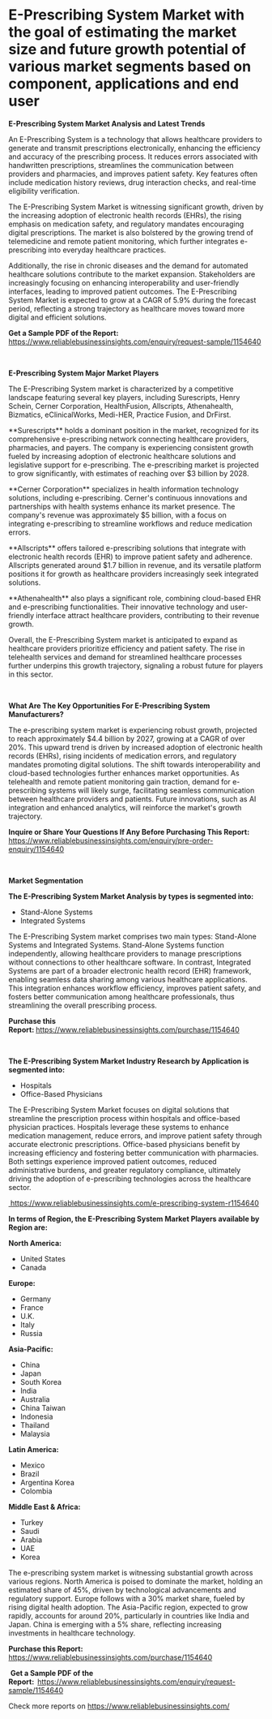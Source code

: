 <p><h1>E-Prescribing System Market with the goal of estimating the market size and future growth potential of various market segments based on component, applications and end user</h1></p><p><strong>E-Prescribing System Market Analysis and Latest Trends</strong></p>
<p><p>An E-Prescribing System is a technology that allows healthcare providers to generate and transmit prescriptions electronically, enhancing the efficiency and accuracy of the prescribing process. It reduces errors associated with handwritten prescriptions, streamlines the communication between providers and pharmacies, and improves patient safety. Key features often include medication history reviews, drug interaction checks, and real-time eligibility verification.</p><p>The E-Prescribing System Market is witnessing significant growth, driven by the increasing adoption of electronic health records (EHRs), the rising emphasis on medication safety, and regulatory mandates encouraging digital prescriptions. The market is also bolstered by the growing trend of telemedicine and remote patient monitoring, which further integrates e-prescribing into everyday healthcare practices.</p><p>Additionally, the rise in chronic diseases and the demand for automated healthcare solutions contribute to the market expansion. Stakeholders are increasingly focusing on enhancing interoperability and user-friendly interfaces, leading to improved patient outcomes. The E-Prescribing System Market is expected to grow at a CAGR of 5.9% during the forecast period, reflecting a strong trajectory as healthcare moves toward more digital and efficient solutions.</p></p>
<p><strong>Get a Sample PDF of the Report:&nbsp;</strong> <a href="https://www.reliablebusinessinsights.com/enquiry/request-sample/1154640?utm_campaign=57&utm_medium=2&utm_source=Github&utm_content=ia&utm_term=03032025&utm_id=e-prescribing-system">https://www.reliablebusinessinsights.com/enquiry/request-sample/1154640</a></p>
<p>&nbsp;</p>
<p><strong>E-Prescribing System Major Market Players</strong></p>
<p><p>The E-Prescribing System market is characterized by a competitive landscape featuring several key players, including Surescripts, Henry Schein, Cerner Corporation, HealthFusion, Allscripts, Athenahealth, Bizmatics, eClinicalWorks, Medi-HER, Practice Fusion, and DrFirst. </p><p>**Surescripts** holds a dominant position in the market, recognized for its comprehensive e-prescribing network connecting healthcare providers, pharmacies, and payers. The company is experiencing consistent growth fueled by increasing adoption of electronic healthcare solutions and legislative support for e-prescribing. The e-prescribing market is projected to grow significantly, with estimates of reaching over $3 billion by 2028.</p><p>**Cerner Corporation** specializes in health information technology solutions, including e-prescribing. Cerner's continuous innovations and partnerships with health systems enhance its market presence. The company's revenue was approximately $5 billion, with a focus on integrating e-prescribing to streamline workflows and reduce medication errors.</p><p>**Allscripts** offers tailored e-prescribing solutions that integrate with electronic health records (EHR) to improve patient safety and adherence. Allscripts generated around $1.7 billion in revenue, and its versatile platform positions it for growth as healthcare providers increasingly seek integrated solutions.</p><p>**Athenahealth** also plays a significant role, combining cloud-based EHR and e-prescribing functionalities. Their innovative technology and user-friendly interface attract healthcare providers, contributing to their revenue growth.</p><p>Overall, the E-Prescribing System market is anticipated to expand as healthcare providers prioritize efficiency and patient safety. The rise in telehealth services and demand for streamlined healthcare processes further underpins this growth trajectory, signaling a robust future for players in this sector.</p></p>
<p>&nbsp;</p>
<p><strong>What Are The Key Opportunities For E-Prescribing System Manufacturers?</strong></p>
<p><p>The e-prescribing system market is experiencing robust growth, projected to reach approximately $4.4 billion by 2027, growing at a CAGR of over 20%. This upward trend is driven by increased adoption of electronic health records (EHRs), rising incidents of medication errors, and regulatory mandates promoting digital solutions. The shift towards interoperability and cloud-based technologies further enhances market opportunities. As telehealth and remote patient monitoring gain traction, demand for e-prescribing systems will likely surge, facilitating seamless communication between healthcare providers and patients. Future innovations, such as AI integration and enhanced analytics, will reinforce the market's growth trajectory.</p></p>
<p><strong>Inquire or Share Your Questions If Any Before Purchasing This Report:</strong> <a href="https://www.reliablebusinessinsights.com/enquiry/pre-order-enquiry/1154640?utm_campaign=57&utm_medium=2&utm_source=Github&utm_content=ia&utm_term=03032025&utm_id=e-prescribing-system">https://www.reliablebusinessinsights.com/enquiry/pre-order-enquiry/1154640</a></p>
<p>&nbsp;</p>
<p><strong>Market Segmentation</strong></p>
<p><strong>The E-Prescribing System Market Analysis by types is segmented into:</strong></p>
<p><ul><li>Stand-Alone Systems</li><li>Integrated Systems</li></ul></p>
<p><p>The E-Prescribing System market comprises two main types: Stand-Alone Systems and Integrated Systems. Stand-Alone Systems function independently, allowing healthcare providers to manage prescriptions without connections to other healthcare software. In contrast, Integrated Systems are part of a broader electronic health record (EHR) framework, enabling seamless data sharing among various healthcare applications. This integration enhances workflow efficiency, improves patient safety, and fosters better communication among healthcare professionals, thus streamlining the overall prescribing process.</p></p>
<p><strong>Purchase this Report:&nbsp;</strong><a href="https://www.reliablebusinessinsights.com/purchase/1154640?utm_campaign=57&utm_medium=2&utm_source=Github&utm_content=ia&utm_term=03032025&utm_id=e-prescribing-system">https://www.reliablebusinessinsights.com/purchase/1154640</a></p>
<p>&nbsp;</p>
<p><strong>The E-Prescribing System Market Industry Research by Application is segmented into:</strong></p>
<p><ul><li>Hospitals</li><li>Office-Based Physicians</li></ul></p>
<p><p>The E-Prescribing System Market focuses on digital solutions that streamline the prescription process within hospitals and office-based physician practices. Hospitals leverage these systems to enhance medication management, reduce errors, and improve patient safety through accurate electronic prescriptions. Office-based physicians benefit by increasing efficiency and fostering better communication with pharmacies. Both settings experience improved patient outcomes, reduced administrative burdens, and greater regulatory compliance, ultimately driving the adoption of e-prescribing technologies across the healthcare sector.</p></p>
<p><a href="https://www.reliablebusinessinsights.com/e-prescribing-system-r1154640?utm_campaign=57&utm_medium=2&utm_source=Github&utm_content=ia&utm_term=03032025&utm_id=e-prescribing-system">&nbsp;https://www.reliablebusinessinsights.com/e-prescribing-system-r1154640</a></p>
<p><strong>In terms of Region, the E-Prescribing System Market Players available by Region are:</strong></p>
<p>
    <p> <strong> North America: </strong>
        <ul>
            <li>United States</li>
            <li>Canada</li>
        </ul>
        </p> 
    <p> <strong> Europe: </strong>
        <ul>
            <li>Germany</li>
            <li>France</li>
            <li>U.K.</li>
            <li>Italy</li>
            <li>Russia</li>
        </ul>
        </p> 
    <p> <strong> Asia-Pacific: </strong>
        <ul>
            <li>China</li>
            <li>Japan</li>
            <li>South Korea</li>
            <li>India</li>
            <li>Australia</li>
            <li>China Taiwan</li>
            <li>Indonesia</li>
            <li>Thailand</li>
            <li>Malaysia</li>
        </ul>
        </p> 
    <p> <strong> Latin America: </strong>
        <ul>
            <li>Mexico</li>
            <li>Brazil</li>
            <li>Argentina Korea</li>
            <li>Colombia</li>
        </ul>
        </p> 
    <p> <strong> Middle East & Africa: </strong>
        <ul>
            <li>Turkey</li>
            <li>Saudi</li>
            <li>Arabia</li>
            <li>UAE</li>
            <li>Korea</li>
        </ul>
    </p>
    </p>
<p><p>The e-prescribing system market is witnessing substantial growth across various regions. North America is poised to dominate the market, holding an estimated share of 45%, driven by technological advancements and regulatory support. Europe follows with a 30% market share, fueled by rising digital health adoption. The Asia-Pacific region, expected to grow rapidly, accounts for around 20%, particularly in countries like India and Japan. China is emerging with a 5% share, reflecting increasing investments in healthcare technology.</p></p>
<p><strong>Purchase this Report: </strong><a href="https://www.reliablebusinessinsights.com/purchase/1154640?utm_campaign=57&utm_medium=2&utm_source=Github&utm_content=ia&utm_term=03032025&utm_id=e-prescribing-system">https://www.reliablebusinessinsights.com/purchase/1154640</a></p>
<p>&nbsp;<strong>Get a Sample PDF of the Report:&nbsp;&nbsp;</strong><a href="https://www.reliablebusinessinsights.com/enquiry/request-sample/1154640?utm_campaign=57&utm_medium=2&utm_source=Github&utm_content=ia&utm_term=03032025&utm_id=e-prescribing-system">https://www.reliablebusinessinsights.com/enquiry/request-sample/1154640</a></p>
<p><strong></strong></p>
<p>Check more reports on <a href="https://www.reliablebusinessinsights.com/?utm_campaign=57&utm_medium=2&utm_source=Github&utm_content=ia&utm_term=03032025&utm_id=e-prescribing-system">https://www.reliablebusinessinsights.com/</a></p>